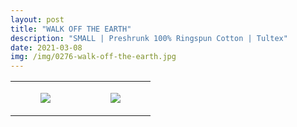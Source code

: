 ```yaml
---
layout: post
title: "WALK OFF THE EARTH"
description: "SMALL | Preshrunk 100% Ringspun Cotton | Tultex"
date: 2021-03-08
img: /img/0276-walk-off-the-earth.jpg
---
```




<table style="width:100%;"><tr><td style="vertical-align:top;">
      <figure class="tmblr-full" data-orig-height="2048" data-orig-width="1365" data-orig-src="https://concertshirts.netlify.app/shirts/0276/0276-01.jpg"><img src="https://64.media.tumblr.com/03af456af4d7069ebaeeb249fed31b4e/b303213e23e94f92-85/s540x810/559134bcd8db5523498d23aeebef449efe82ae2e.jpg" data-orig-height="2048" data-orig-width="1365" data-orig-src="https://concertshirts.netlify.app/shirts/0276/0276-01.jpg"/></figure></td>
    <td style="vertical-align:top;">
      <figure class="tmblr-full" data-orig-height="2048" data-orig-width="1365" data-orig-src="https://concertshirts.netlify.app/shirts/0276/0276-02.jpg"><img src="https://64.media.tumblr.com/fba22b05ccc4d9748de7b76c2acc31df/b303213e23e94f92-d7/s540x810/8fd077c49e006435dc07c45fd7edf10a288f8f79.jpg" data-orig-height="2048" data-orig-width="1365" data-orig-src="https://concertshirts.netlify.app/shirts/0276/0276-02.jpg"/></figure></td>
  </tr></table>

